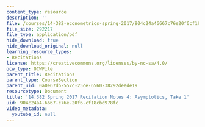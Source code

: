 ```yaml
---
content_type: resource
description: ''
file: /courses/14-382-econometrics-spring-2017/904c24a46667c76e20f6cf18cbd978fc_MIT_14_382S17_rec4.pdf
file_size: 292217
file_type: application/pdf
hide_download: true
hide_download_original: null
learning_resource_types:
- Recitations
license: https://creativecommons.org/licenses/by-nc-sa/4.0/
ocw_type: OCWFile
parent_title: Recitations
parent_type: CourseSection
parent_uid: 0a0e67db-557c-25ce-6560-38292deede19
resourcetype: Document
title: '14.382 Spring 2017 Recitation Notes 4: Asymptotics, Take 1'
uid: 904c24a4-6667-c76e-20f6-cf18cbd978fc
video_metadata:
  youtube_id: null
---
```

